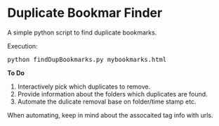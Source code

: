 Duplicate Bookmar Finder
========================

A simple python script to find duplicate bookmarks.

Execution:

<tt>python findDupBookmarks.py mybookmarks.html</tt>


<b>To Do</b>

1. Interactively pick which duplicates to remove.
2. Provide information about the folders which duplicates are found.
3. Automate the dulicate removal base on folder/time stamp etc.

When automating, keep in mind about the assocaited tag info with urls.
